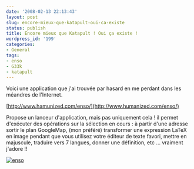 ```yaml
---
date: '2008-02-13 22:13:43'
layout: post
slug: encore-mieux-que-katapult-oui-ca-existe
status: publish
title: Encore mieux que Katapult ! Oui ça existe !
wordpress_id: '199'
categories:
- General
tags:
- enso
- G33k
- katapult
---
```


Voici une application que j'ai trouvée par hasard en me perdant dans les méandres de l'Internet.

[http://www.hamunized.com/enso/](http://www.humanized.com/enso/)

Propose un lanceur d'application, mais pas uniquement cela ! il permet d'exécuter des opérations sur la sélection en cours : à partir d'une adresse sortir le plan GoogleMap, (mon préféré) transformer une expression LaTeX en image pendant que vous utilisez votre éditeur de texte favori, mettre en majuscule, traduire vers 7 langues, donner une définition, etc ... vraiment j'adore !!

[![enso](http://www.zenithar.org/wp-content/uploads/enso.jpg)](http://www.zenithar.org/wp-content/uploads/enso.jpg)
